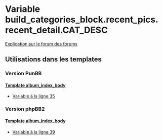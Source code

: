 # Variable build_categories_block.recent_pics.recent_detail.CAT_DESC
[Explication sur le forum des forums](http://forum.forumactif.com/t294113-listing-des-variables#build_categories_block.recent_pics.recent_detail.CAT_DESC)

## Utilisations dans les templates

### Version PunBB

#### [Template album_index_body](punbb/album_index_body.md)
* [Variable à la ligne 35](../punbb/album_index_body.tpl#L35)

### Version phpBB2

#### [Template album_index_body](subsilver/album_index_body.md)
* [Variable à la ligne 39](../subsilver/album_index_body.tpl#L39)